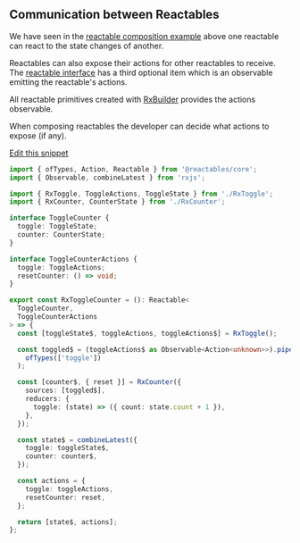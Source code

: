 ## Communication between Reactables

We have seen in the [reactable composition example](#reactable-composition) above one reactable can react to the state changes of another.

Reactables can also expose their actions for other reactables to receive. The [reactable interface](/reactables/references/core-api/#reactable) has a third optional item which is an observable emitting the reactable's actions.

All reactable primitives created with [RxBuilder](/reactables/references/core-api/#rx-builder) provides the actions observable.

When composing reactables the developer can decide what actions to expose (if any).

<a class="mb-3 d-block" href="https://github.com/reactables/reactables/edit/main/docs/src/content/guides/examples/communication/communication.md" target="_blank" rel="noreferrer">
  Edit this snippet <i class="fa fa-edit"></i>
</a>

<br>

```typescript
import { ofTypes, Action, Reactable } from '@reactables/core';
import { Observable, combineLatest } from 'rxjs';

import { RxToggle, ToggleActions, ToggleState } from './RxToggle';
import { RxCounter, CounterState } from './RxCounter';

interface ToggleCounter {
  toggle: ToggleState;
  counter: CounterState;
}

interface ToggleCounterActions {
  toggle: ToggleActions;
  resetCounter: () => void;
}

export const RxToggleCounter = (): Reactable<
  ToggleCounter,
  ToggleCounterActions
> => {
  const [toggleState$, toggleActions, toggleActions$] = RxToggle();

  const toggled$ = (toggleActions$ as Observable<Action<unknown>>).pipe(
    ofTypes(['toggle'])
  );

  const [counter$, { reset }] = RxCounter({
    sources: [toggled$],
    reducers: {
      toggle: (state) => ({ count: state.count + 1 }),
    },
  });

  const state$ = combineLatest({
    toggle: toggleState$,
    counter: counter$,
  });

  const actions = {
    toggle: toggleActions,
    resetCounter: reset,
  };

  return [state$, actions];
};

```
